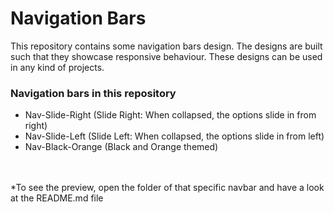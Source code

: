 # Navigation Bars

This repository contains some navigation bars design. The designs are built such that they showcase responsive behaviour. These designs can be used in any kind of projects.

### Navigation bars in this repository

- Nav-Slide-Right (Slide Right: When collapsed, the options slide in from right)
- Nav-Slide-Left (Slide Left: When collapsed, the options slide in from left)
- Nav-Black-Orange (Black and Orange themed)

<br>
<br>
*To see the preview, open the folder of that specific navbar and have a look at the README.md file
